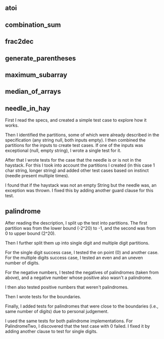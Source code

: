 ## atoi

## combination_sum

## frac2dec

## generate_parentheses

## maximum_subarray

## median_of_arrays

## needle_in_hay

First I read the specs, and created a simple test case to explore how it works.

Then I identified the partitions, some of which were already described in the specification (any string null, both inputs empty). I then combined the partitions for the inputs to create test cases. If one of the inputs was exceptional (null, empty string), I wrote a single test for it.

After that I wrote tests for the case that the needle is or is not in the haystack. For this I took into account the partitions I created (in this case 1 char string, longer string) and added other test cases based on instinct (needle present multiple times).

I found that if the haystack was not an empty String but the needle was, an exception was thrown. I fixed this by adding another guard clause for this test.

## palindrome
After reading the description, I split up the test into partitions.
The first partition was from the lower bound (-2^20) to -1,
and the second was from 0 to upper bound (2^20).

Then I further split them up into single digit and multiple digit partitions.

For the single digit success case, I tested the on point (0) and another case.
For the multiple digits success case, I tested an even and an uneven number of digits.

For the negative numbers, I tested the negatives of palindromes (taken from above),
and a negative number whose positive also wasn't a palindrome.

I then also tested positive numbers that weren't palindromes.

Then I wrote tests for the boundaries.

Finally, I added tests for palindromes that were close to the boundaries
(i.e., same number of digits) due to personal judgement.

I used the same tests for both palindrome implementations.
For PalindromeTwo, I discovered that the test case with 0 failed.
I fixed it by adding another clause to test for single digits.
